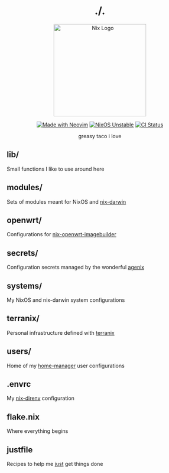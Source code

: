 <div align="center">

# ./.

<a href="https://github.com/NixOS/nixos-artwork">
  <img src="https://raw.githubusercontent.com/NixOS/nixos-artwork/master/logo/nix-snowflake-rainbow.svg" alt="Nix Logo" width=250px>
</a>

[![Made with Neovim](https://img.shields.io/static/v1?label=Made%20with&message=Neovim&color=00b952&style=flat-square&logo=neovim)](https://neovim.io/)
[![NixOS Unstable](https://img.shields.io/static/v1?label=NixOS&message=unstable&color=5277c3&style=flat-square&logo=nixos)](https://nixos.org/)
[![CI Status](https://github.com/getchoo/flake/actions/workflows/ci.yaml/badge.svg)](https://github.com/getchoo/flake/actions/workflows/ci.yaml)

greasy taco i love

</div>

## lib/

Small functions I like to use around here

## modules/

Sets of modules meant for NixOS and
[nix-darwin](https://github.com/LnL7/nix-darwin)

## openwrt/

Configurations for
[nix-openwrt-imagebuilder](https://github.com/astro/nix-openwrt-imagebuilder)

## secrets/

Configuration secrets managed by the wonderful
[agenix](https://github.com/ryantm/agenix)

## systems/

My NixOS and nix-darwin system configurations

## terranix/

Personal infrastructure defined with [terranix](https://terranix.org/)

## users/

Home of my [home-manager](https://nix-community.github.io/home-manager/) user
configurations

## .envrc

My [nix-direnv](https://github.com/nix-community/nix-direnv) configuration

## flake.nix

Where everything begins

## justfile

Recipes to help me [just](https://github.com/casey/just) get things done
